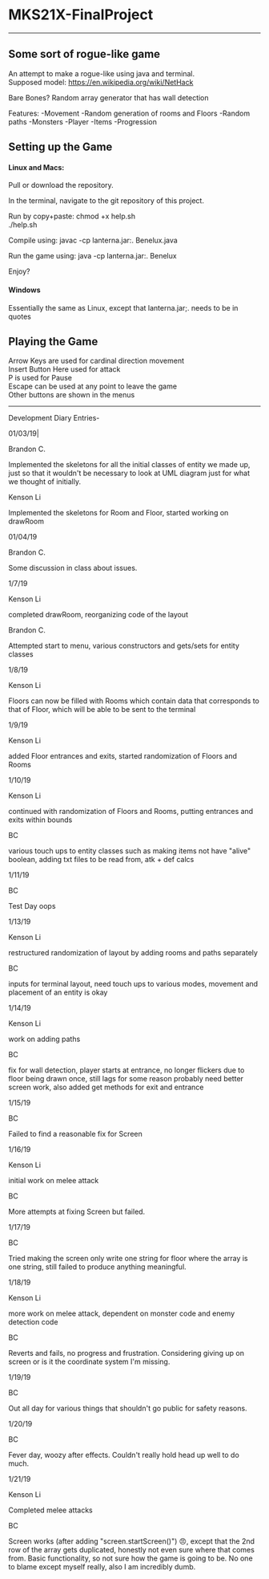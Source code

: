 # MKS21X-FinalProject
--------------------------------------------------------------------------------
## Some sort of rogue-like game

An attempt to make a rogue-like using java and terminal. <br/>
Supposed model: https://en.wikipedia.org/wiki/NetHack   <br/>

Bare Bones? Random array generator that has wall detection

Features:
  -Movement
  -Random generation of rooms and Floors
  -Random paths
  -Monsters
  -Player
  -Items
  -Progression

## Setting up the Game
#### Linux and Macs:

Pull or download the repository.

In the terminal, navigate to the git repository of this project.

Run by copy+paste:
chmod +x help.sh  <br/>
./help.sh  <br/>

Compile using: javac -cp lanterna.jar:. Benelux.java

Run the game using: java -cp lanterna.jar:. Benelux

Enjoy?

#### Windows

Essentially the same as Linux, except that lanterna.jar;. needs to be in quotes


## Playing the Game
Arrow Keys are used for cardinal direction movement <br/>
Insert Button Here used for attack                  <br/>
P is used for Pause                                 <br/>
Escape can be used at any point to leave the game   <br/>
Other buttons are shown in the menus

--------------------------------------------------------------------------------
Development Diary Entries-

01/03/19|

Brandon C.

  Implemented the skeletons for all the initial classes of entity we made up,
  just so that it wouldn't be necessary to look at UML diagram just for what we
  thought of initially.

Kenson Li

  Implemented the skeletons for Room and Floor, started working on drawRoom

01/04/19

Brandon C.

  Some discussion in class about issues.

1/7/19

Kenson Li

  completed drawRoom, reorganizing code of the layout

Brandon C.

  Attempted start to menu, various constructors and gets/sets for entity classes

1/8/19

Kenson Li

  Floors can now be filled with Rooms which contain data that corresponds to that of Floor, which will be able to be sent to the terminal

1/9/19

Kenson Li

  added Floor entrances and exits, started randomization of Floors and Rooms

1/10/19

Kenson Li

  continued with randomization of Floors and Rooms, putting entrances and exits within bounds

BC

  various touch ups to entity classes such as making items not have "alive" boolean, adding txt files to be read from, atk + def calcs

1/11/19

BC

  Test Day oops

1/13/19

Kenson Li

  restructured randomization of layout by adding rooms and paths separately

BC

  inputs for terminal layout, need touch ups to various modes, movement and placement of an entity is okay

1/14/19

Kenson Li

  work on adding paths

BC

  fix for wall detection, player starts at entrance, no longer flickers due to floor being drawn once, still lags for some reason probably need better screen work, also added get methods for exit and entrance

1/15/19

BC

  Failed to find a reasonable fix for Screen

1/16/19

Kenson Li

  initial work on melee attack

BC

  More attempts at fixing Screen but failed.

1/17/19

BC

  Tried making the screen only write one string for floor where the array is one string, still failed to produce anything meaningful.

1/18/19

Kenson Li

  more work on melee attack, dependent on monster code and enemy detection code

BC

  Reverts and fails, no progress and frustration. Considering giving up on screen or is it the coordinate system I'm missing.

1/19/19

BC

  Out all day for various things that shouldn't go public for safety reasons.

1/20/19

BC

  Fever day, woozy after effects. Couldn't really hold head up well to do much.

1/21/19

Kenson Li

  Completed melee attacks

BC

  Screen works (after adding "screen.startScreen()") 😠, except that the 2nd row of the array gets duplicated, honestly not even sure where that comes from. Basic functionality, so not sure how the game is going to be. No one to blame except myself really, also I am incredibly dumb.
